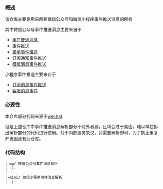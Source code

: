 ### 概述
该仓库主要是用来解析微信公众号和微信小程序事件推送消息的解析

其中微信公众号事件推送消息主要来自于
- [用户普通消息](https://developers.weixin.qq.com/doc/offiaccount/Message_Management/Receiving_standard_messages.html)
- [事件推送](https://developers.weixin.qq.com/doc/offiaccount/Message_Management/Receiving_event_pushes.html)
- [菜单事件推送](https://developers.weixin.qq.com/doc/offiaccount/Custom_Menus/Custom_Menu_Push_Events.html)
- [订阅通知事件推送](https://developers.weixin.qq.com/doc/offiaccount/Subscription_Messages/api.html#%E4%BA%8B%E4%BB%B6%E6%8E%A8%E9%80%81)
- [模版消息事件推送](https://developers.weixin.qq.com/doc/offiaccount/Message_Management/Template_Message_Interface.html#%E4%BA%8B%E4%BB%B6%E6%8E%A8%E9%80%81)

小程序事件推送主要来自于
- [订阅消息事件推送](https://developers.weixin.qq.com/miniprogram/dev/framework/open-ability/subscribe-message.html)
- [客服消息事件](https://developers.weixin.qq.com/miniprogram/dev/framework/open-ability/customer-message/receive.html)

### 必要性

本仓库部分代码来源于[wechat](https://github.com/silenceper/wechat).

但是上述仓库中事件推送消息解析部分不对外暴漏，且耦合过于紧密，难以单独拆出解析部分的代码进行使用。对于内部服务来说，只需要解析即可，为了防止重复开发因此有此仓库。

### 代码结构
```
|-mp/ 微信公众号事件消息解析
|  |-
|
|-mini/ 微信小程序事件消息解析
|  |-
```